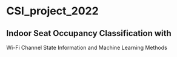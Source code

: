 # CSI_project_2022
## Indoor Seat Occupancy Classification with
Wi-Fi Channel State Information and Machine
Learning Methods

